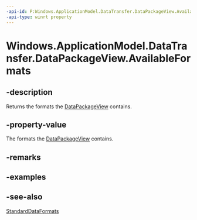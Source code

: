 ```yaml
---
-api-id: P:Windows.ApplicationModel.DataTransfer.DataPackageView.AvailableFormats
-api-type: winrt property
---
```


<!-- Property syntax
public Windows.Foundation.Collections.IVectorView<string> AvailableFormats { get; }
-->

# Windows.ApplicationModel.DataTransfer.DataPackageView.AvailableFormats

## -description
Returns the formats the [DataPackageView](datapackageview.md) contains.

## -property-value
The formats the [DataPackageView](datapackageview.md) contains.

## -remarks

## -examples

## -see-also
[StandardDataFormats](/uwp/api/Windows.ApplicationModel.DataTransfer.StandardDataFormats)
